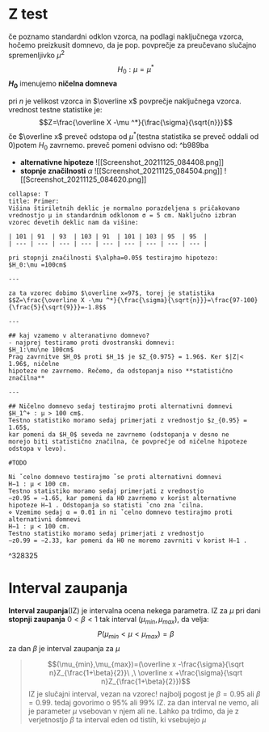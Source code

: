 # Z test
če poznamo standardni odklon vzorca, na podlagi naključnega vzorca, hočemo preizkusit domnevo, da je pop. povprečje za preučevano slučajno spremenljivko $\mu^2$
$$H_0 : \mu =\mu^*$$
**$H_0$** imenujemo **ničelna domneva**

pri $n$ je velikost vzorca in $\overline x$ povprečje naključnega vzorca. vrednost testne statistike je: $$Z=\frac{\overline X -\mu ^*}{\frac{\sigma}{\sqrt{n}}}$$
če $\overline x$ preveč odstopa od $\mu^*$(testna statistika se preveč oddali od 0)potem $H_0$ zavrnemo. preveč pomeni odvisno od: ^b989ba
- **alternativne hipoteze**
	![[Screenshot_20211125_084408.png]]
- **stopnje značilnosti** $\alpha$
	![[Screenshot_20211125_084504.png]]
	![[Screenshot_20211125_084620.png]]
	
```ad-note
collapse: T
title: Primer:
Višina štiriletnih deklic je normalno porazdeljena s pričakovano  
vrednostjo μ in standardnim odklonom σ = 5 cm. Naključno izbran  
vzorec devetih deklic nam da višine: 

| 101 | 91  | 93  | 103 | 91  | 101 | 103 | 95  | 95  | 
| --- | --- | --- | --- | --- | --- | --- | --- | --- |

pri stopnji značilnosti $\alpha=0.05$ testirajmo hipotezo:
$H_0:\mu =100cm$

---

za ta vzorec dobimo $\overline x=97$, torej je statistika
$$Z=\frac{\overline X -\mu ^*}{\frac{\sigma}{\sqrt{n}}}=\frac{97-100}{\frac{5}{\sqrt{9}}}=-1.8$$

---

## kaj vzamemo v alteranativno domnevo?
- najprej testiramo proti dvostranski domnevi:
$H_1:\mu\ne 100cm$
Prag zavrnitve $H_0$ proti $H_1$ je $Z_{0.975} = 1.96$. Ker $|Z|< 1.96$, ničelne  
hipoteze ne zavrnemo. Rečemo, da odstopanja niso **statistično  
značilna**

---

## Ničelno domnevo sedaj testirajmo proti alternativni domnevi  
$H_1^+ : μ > 100 cm$.  
Testno statistiko moramo sedaj primerjati z vrednostjo $z_{0.95} = 1.65$,  
kar pomeni da $H_0$ seveda ne zavrnemo (odstopanja v desno ne  
morejo biti statistično značilna, če povprečje od ničelne hipoteze  
odstopa v levo).

#TODO 

Ni ˇcelno domnevo testirajmo ˇse proti alternativni domnevi  
H−1 : μ < 100 cm.  
Testno statistiko moramo sedaj primerjati z vrednostjo  
−z0.95 = −1.65, kar pomeni da H0 zavrnemo v korist alternativne  
hipoteze H−1 . Odstopanja so statisti ˇcno zna ˇcilna.  
⋄ Vzemimo sedaj α = 0.01 in ni ˇcelno domnevo testirajmo proti  
alternativni domnevi  
H−1 : μ < 100 cm.  
Testno statistiko moramo sedaj primerjati z vrednostjo  
−z0.99 = −2.33, kar pomeni da H0 ne moremo zavrniti v korist H−1 .
```

^328325

# Interval zaupanja
**Interval zaupanja**(IZ) je intervalna ocena nekega parametra. IZ za $\mu$ pri dani **stopnji zaupanja** $0<\beta <1$ tak interval $(\mu_{min},\mu_{max})$, da velja:
$$P(\mu_{min}<\mu<\mu_{max})=\beta$$
za dan $\beta$ je interval zaupanja za $\mu$
>$$(\mu_{min},\mu_{max})=(\overline x -\frac{\sigma}{\sqrt n}Z_{\frac{1+\beta}{2}}\ ,\ \overline x +\frac{\sigma}{\sqrt n}Z_{\frac{1+\beta}{2}})$$
>IZ je slučajni interval, vezan na vzorec!
>najbolj pogost je $\beta=0.95$ ali $\beta=0.99$. tedaj govorimo o 95% ali 99% IZ. za dan interval ne vemo, ali je parameter $\mu$ vsebovan v njem ali ne. Lahko pa trdimo, da je z verjetnostjo $\beta$ ta interval eden od tistih, ki vsebujejo $\mu$

